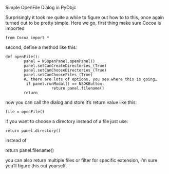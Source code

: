 Simple OpenFile Dialog in PyObjc

Surprisingly it took me quite a while to figure out how to to this, once again turned out to be pretty simple.
Here we go, first thing make sure Cocoa is imported

	from Cocoa import * 

second, define a method like this:

	def openFile():
	        panel = NSOpenPanel.openPanel()
	        panel.setCanCreateDirectories_(True)
	        panel.setCanChooseDirectories_(True)
	        panel.setCanChooseFiles_(True)
	        #… there are lots of options, you see where this is going…
	         if panel.runModal() == NSOKButton:
	                    return panel.filename()
	        return 

now you can call the dialog and store it’s return value like this:

	file = openFile()

if you want to choose a directory instead of a file just use:

	return panel.directory()

instead of 

return panel.filename()

you can also return multiple files or filter for specific extension, I’m sure you’ll figure this out yourself.